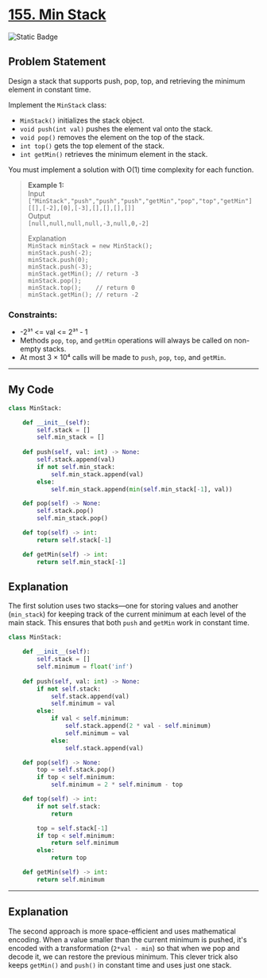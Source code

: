 # [155. Min Stack](https://leetcode.com/problems/min-stack/)

![Static Badge](https://img.shields.io/badge/Difficulty-Medium-yellow)

## Problem Statement

Design a stack that supports push, pop, top, and retrieving the minimum element in constant time.

Implement the `MinStack` class:

- `MinStack()` initializes the stack object.
- `void push(int val)` pushes the element val onto the stack.
- `void pop()` removes the element on the top of the stack.
- `int top()` gets the top element of the stack.
- `int getMin()` retrieves the minimum element in the stack.

You must implement a solution with O(1) time complexity for each function.

> **Example 1:**  
> Input  
> `["MinStack","push","push","push","getMin","pop","top","getMin"]`  
> `[[],[-2],[0],[-3],[],[],[],[]]`  
> Output  
> `[null,null,null,null,-3,null,0,-2]`  
>  
> Explanation  
> `MinStack minStack = new MinStack();`  
> `minStack.push(-2);`  
> `minStack.push(0);`  
> `minStack.push(-3);`  
> `minStack.getMin(); // return -3`  
> `minStack.pop();`  
> `minStack.top();    // return 0`  
> `minStack.getMin(); // return -2`

### Constraints:

- -2³¹ <= val <= 2³¹ - 1  
- Methods `pop`, `top`, and `getMin` operations will always be called on non-empty stacks.  
- At most 3 × 10⁴ calls will be made to `push`, `pop`, `top`, and `getMin`.

---

## My Code

```python
class MinStack:

    def __init__(self):
        self.stack = []
        self.min_stack = []
        
    def push(self, val: int) -> None:
        self.stack.append(val)
        if not self.min_stack:
            self.min_stack.append(val)
        else:
            self.min_stack.append(min(self.min_stack[-1], val))

    def pop(self) -> None:
        self.stack.pop()
        self.min_stack.pop()

    def top(self) -> int:
        return self.stack[-1]

    def getMin(self) -> int:
        return self.min_stack[-1]
```
## Explanation

The first solution uses two stacks—one for storing values and another (`min_stack`) for keeping track of the current minimum at each level of the main stack. This ensures that both `push` and `getMin` work in constant time.

```python
class MinStack:

    def __init__(self):
        self.stack = []
        self.minimum = float('inf')
        
    def push(self, val: int) -> None:
        if not self.stack:
            self.stack.append(val)
            self.minimum = val
        else:
            if val < self.minimum:
                self.stack.append(2 * val - self.minimum)
                self.minimum = val
            else:
                self.stack.append(val)

    def pop(self) -> None:
        top = self.stack.pop()
        if top < self.minimum:
            self.minimum = 2 * self.minimum - top

    def top(self) -> int:
        if not self.stack:
            return

        top = self.stack[-1]
        if top < self.minimum:
            return self.minimum
        else:
            return top

    def getMin(self) -> int:
        return self.minimum
```

---

## Explanation

The second approach is more space-efficient and uses mathematical encoding. When a value smaller than the current minimum is pushed, it's encoded with a transformation (`2*val - min`) so that when we pop and decode it, we can restore the previous minimum. This clever trick also keeps `getMin()` and `push()` in constant time and uses just one stack.
